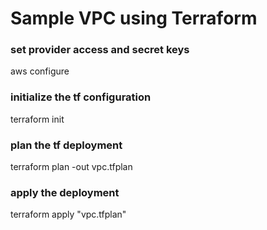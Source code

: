 # Sample VPC using Terraform


### set provider access and secret keys
aws configure


### initialize the tf configuration
terraform init


### plan the tf deployment
terraform plan -out vpc.tfplan


### apply the deployment
terraform apply "vpc.tfplan"